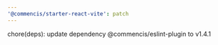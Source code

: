 ```yaml
---
'@commencis/starter-react-vite': patch
---
```


chore(deps): update dependency @commencis/eslint-plugin to v1.4.1
